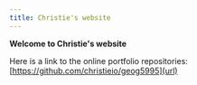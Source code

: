 ```yaml
---
title: Christie's website
---
```


**Welcome to Christie's website**

Here is a link to the online portfolio repositories:
[https://github.com/christieio/geog5995](url)
